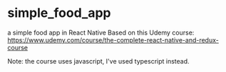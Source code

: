 # simple_food_app

a simple food app in React Native
Based on this Udemy course:
<https://www.udemy.com/course/the-complete-react-native-and-redux-course>

Note: the course uses javascript, I've used typescript instead.
